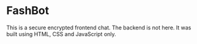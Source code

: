 FashBot
========

This is a secure encrypted frontend chat. The backend is not here. It was built using HTML, CSS and JavaScript only.
